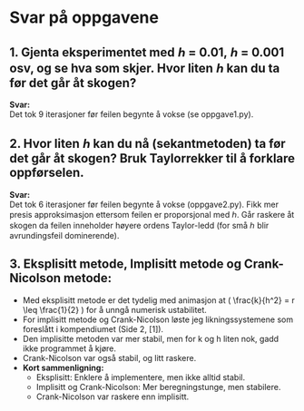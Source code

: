 # Svar på oppgavene

## 1. Gjenta eksperimentet med ℎ = 0.01, ℎ = 0.001 osv, og se hva som skjer. Hvor liten ℎ kan du ta før det går åt skogen?
**Svar:**  
Det tok 9 iterasjoner før feilen begynte å vokse (se oppgave1.py).

## 2. Hvor liten ℎ kan du nå (sekantmetoden) ta før det går åt skogen? Bruk Taylorrekker til å forklare oppførselen.
**Svar:**  
Det tok 6 iterasjoner før feilen begynte å vokse (oppgave2.py). Fikk mer presis approksimasjon ettersom feilen er proporsjonal med ℎ. Går raskere åt skogen da feilen inneholder høyere ordens Taylor-ledd (for små ℎ blir avrundingsfeil dominerende).

## 3. Eksplisitt metode, Implisitt metode og Crank-Nicolson metode:
- Med eksplisitt metode er det tydelig med animasjon at \( \frac{k}{h^2} = r \leq \frac{1}{2} \) for å unngå numerisk ustabilitet.
- For implisitt metode og Crank-Nicolson løste jeg likningssystemene som foreslått i kompendiumet (Side 2, [1]).
- Den implisitte metoden var mer stabil, men for k og h liten nok, gadd ikke programmet å kjøre.
- Crank-Nicolson var også stabil, og litt raskere.
- **Kort sammenligning:**  
    - Eksplisitt: Enklere å implementere, men ikke alltid stabil.  
    - Implisitt og Crank-Nicolson: Mer beregningstunge, men stabilere.  
    - Crank-Nicolson var raskere enn implisitt.




